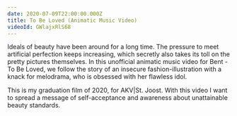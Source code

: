 ```yaml
---
date: 2020-07-09T22:00:00.000Z
title: To Be Loved (Animatic Music Video)
videoId: GWlajxRlS68
---
```

Ideals of beauty have been around for a long time. The pressure to meet artificial perfection keeps increasing, which secretly also takes its toll on the pretty pictures themselves. In this unofficial animatic music video for Bent - To Be Loved, we follow the story of an insecure fashion-illustration with a knack for melodrama, who is obsessed with her flawless idol.

This is my graduation film of 2020, for AKV|St. Joost. With this video I want to spread a message of self-acceptance and awareness about unattainable beauty standards.
